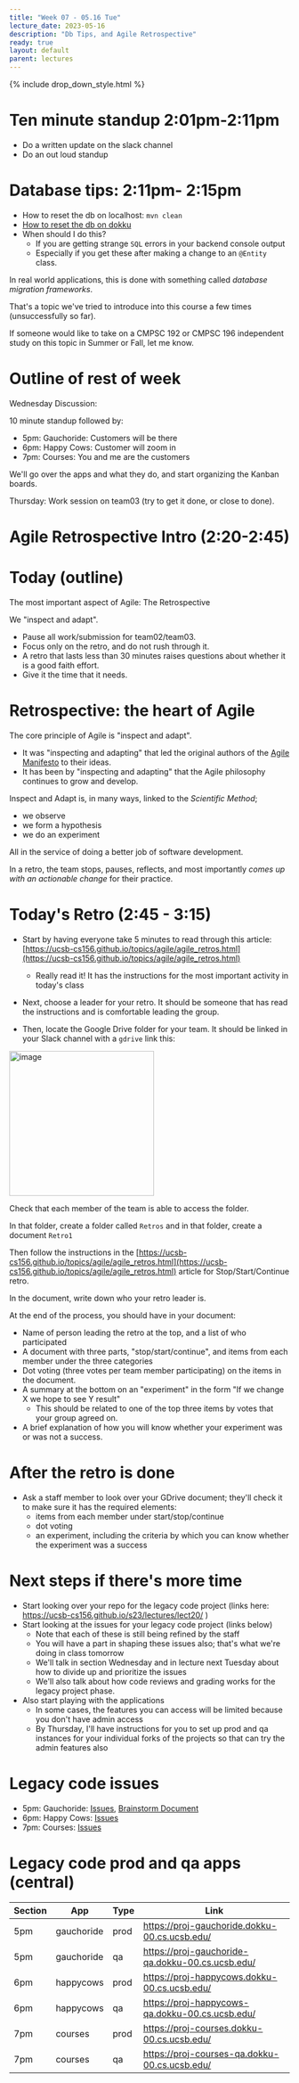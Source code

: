 ```yaml
---
title: "Week 07 - 05.16 Tue"
lecture_date: 2023-05-16
description: "Db Tips, and Agile Retrospective"
ready: true
layout: default
parent: lectures
---
```


{% include drop_down_style.html %}

# Ten minute standup 2:01pm-2:11pm

* Do a written update on the slack channel
* Do an out loud standup


# Database tips: 2:11pm- 2:15pm

* How to reset the db on localhost: `mvn clean`
* [How to reset the db on dokku](https://ucsb-cs156.github.io/topics/dokku/postgres_database.html#resetting-the-database) 
* When should I do this?
  - If you are getting strange `SQL` errors in your backend console output
  - Especially if you get these after making a change to an `@Entity` class.

In real world applications, this is done with something called *database migration frameworks*.

That's a topic we've tried to introduce into this course a few times (unsuccessfully so far).

If someone would like to take on a CMPSC 192 or CMPSC 196 independent study on this topic in Summer or Fall, let me know.

# Outline of rest of week 

Wednesday Discussion:

10 minute standup followed by:

* 5pm: Gauchoride: Customers will be there 
* 6pm: Happy Cows: Customer will zoom in
* 7pm: Courses: You and me are the customers

We'll go over the apps and what they do, and start organizing the Kanban boards.

Thursday: Work session on team03 (try to get it done, or close to done).

# Agile Retrospective Intro (2:20-2:45)

# Today (outline)

The most important aspect of Agile: The Retrospective

We "inspect and adapt".

* Pause all work/submission for team02/team03.
* Focus only on the retro, and do not rush through it.
* A retro that lasts less than 30 minutes raises questions about whether it is a good faith effort.
* Give it the time that it needs.

# Retrospective: the heart of Agile

The core principle of Agile is "inspect and adapt".  
* It was "inspecting and adapting" that led the original authors of the [Agile Manifesto](https://agilemanifesto.org/) to their ideas.
* It has been by "inspecting and adapting" that the Agile philosophy continues to grow and develop.

Inspect and Adapt is, in many ways, linked to the *Scientific Method*; 
* we observe
* we form a hypothesis
* we do an experiment

All in the service of doing a better job of software development.

In a retro, the team stops, pauses, reflects, and most importantly *comes up with an actionable change* for their practice.

# Today's Retro (2:45 - 3:15)

* Start by having everyone take 5 minutes to read through this article: [https://ucsb-cs156.github.io/topics/agile/agile_retros.html](https://ucsb-cs156.github.io/topics/agile/agile_retros.html)
  - Really read it!  It has the instructions for the most important activity in today's class
 
* Next, choose a leader for your retro. It should be someone that has read the instructions and is comfortable leading the group. 
* Then, locate the Google Drive folder for your team.  It should be linked in your Slack channel with a `gdrive` link this:

<img width="260" alt="image" src="https://user-images.githubusercontent.com/1119017/166498621-8fc7d61a-4d76-404d-9514-ea4672667ad9.png">

Check that each member of the team is able to access the folder.

In that folder, create a folder called `Retros` and in that folder, create a document `Retro1`

Then follow the instructions in the [https://ucsb-cs156.github.io/topics/agile/agile_retros.html](https://ucsb-cs156.github.io/topics/agile/agile_retros.html) article for  Stop/Start/Continue retro.

In the document, write down who your retro leader is.

At the end of the process, you should have in your document:
* Name of person leading the retro at the top, and a list of who participated
* A document with three parts, "stop/start/continue", and items from each member under the three categories
* Dot voting (three votes per team member participating) on the items in the document.
* A summary at the bottom on an "experiment" in the form "If we change X we hope to see Y result"
  - This should be related to one of the top three items by votes that your group agreed on.
* A brief explanation of how you will know whether your experiment was or was not a success.

# After the retro is done

* Ask a staff member to look over your GDrive document; they'll check it to make sure it has the required elements:
  - items from each member under start/stop/continue
  - dot voting
  - an experiment, including the criteria by which you can know whether the experiment was a success

# Next steps if there's more time

* Start looking over your repo for the legacy code project (links here: <https://ucsb-cs156.github.io/s23/lectures/lect20/> )
* Start looking at the issues for your legacy code project (links below)
  - Note that each of these is still being refined by the staff
  - You will have a part in shaping these issues also; that's what we're doing in class tomorrow   
  - We'll talk in section Wednesday and in lecture next Tuesday about how to divide up and prioritize the issues
  - We'll also talk about how code reviews and grading works for the legacy project phase.
* Also start playing with the applications
  - In some cases, the features you can access will be limited because you don't have admin access
  - By Thursday, I'll have instructions for you to set up prod and qa instances for your individual forks of the projects so that can try the admin features also

# Legacy code issues

- 5pm: Gauchoride: [Issues](https://github.com/ucsb-cs156/proj-gauchoride/issues), [Brainstorm Document](https://docs.google.com/document/d/1oDyqpJzZJpRjhOn_uON-b1ssP6DokY8CPWRRkIi4mMM/edit)
- 6pm: Happy Cows: [Issues](https://github.com/ucsb-cs156/proj-happycows/issues)
- 7pm: Courses: [Issues](https://github.com/ucsb-cs156/proj-courses/issues) 

# Legacy code prod and qa apps (central)

| Section | App | Type | Link       | 
|------|------------|---|---|
| 5pm | gauchoride | prod | <https://proj-gauchoride.dokku-00.cs.ucsb.edu/> | 
| 5pm | gauchoride | qa | <https://proj-gauchoride-qa.dokku-00.cs.ucsb.edu/>  | 
| 6pm | happycows | prod | <https://proj-happycows.dokku-00.cs.ucsb.edu/> | 
| 6pm | happycows | qa | <https://proj-happycows-qa.dokku-00.cs.ucsb.edu/>  | 
| 7pm | courses | prod | <https://proj-courses.dokku-00.cs.ucsb.edu/> | 
| 7pm | courses | qa | <https://proj-courses-qa.dokku-00.cs.ucsb.edu/>  | 


